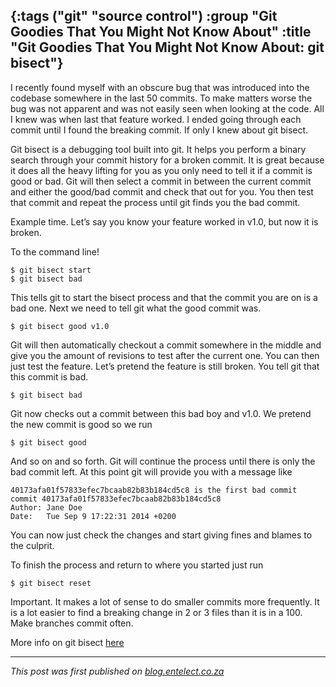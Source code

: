 {:tags ("git" "source control")
 :group "Git Goodies That You Might Not Know About"
 :title "Git Goodies That You Might Not Know About: git bisect"}
-----
I recently found myself with an obscure bug that was introduced into the codebase somewhere in the last 50 commits. To make matters worse the bug was not apparent and was not easily seen when looking at the code. All I knew was when last that feature worked. I ended going through each commit until I found the breaking commit. If only I knew about git bisect.

Git bisect is a debugging tool built into git. It helps you perform a binary search through your commit history for a broken commit. It is great because it does all the heavy lifting for you as you only need to tell it if a commit is good or bad. Git will then select a commit in between the current commit and either the good/bad commit and check that out for you. You then test that commit and repeat the process until git finds you the bad commit.

Example time. Let’s say you know your feature worked in v1.0, but now it is broken.

To the command line!
<pre><code class="bash">$ git bisect start
$ git bisect bad</code></pre>

This tells git to start the bisect process and that the commit you are on is a bad one. Next we need to tell git what the good commit was.

<pre><code class="bash">$ git bisect good v1.0</code></pre>

Git will then automatically checkout a commit somewhere in the middle and give you the amount of revisions to test after the current one. You can then just test the feature. Let’s pretend the feature is still broken. You tell git that this commit is bad.

<pre><code class="bash">$ git bisect bad</code></pre>

Git now checks out a commit between this bad boy and v1.0. We pretend the new commit is good so we run

<pre><code class="bash">$ git bisect good</code></pre>

And so on and so forth. Git will continue the process until there is only the bad commit left. At this point git will provide you with a message like

<pre><code class="bash">40173afa01f57833efec7bcaab82b83b184cd5c8 is the first bad commit
commit 40173afa01f57833efec7bcaab82b83b184cd5c8
Author: Jane Doe <jane@somewhere.co.za>
Date:   Tue Sep 9 17:22:31 2014 +0200</code></pre>

You can now just check the changes and start giving fines and blames to the culprit.

To finish the process and return to where you started just run

<pre><code class="bash">$ git bisect reset</code></pre>

Important. It makes a lot of sense to do smaller commits more frequently. It is a lot easier to find a breaking change in 2 or 3 files than it is in a 100. Make branches commit often.

More info on git bisect [here](http://git-scm.com/docs/git-bisect)

___

*This post was first published on [blog.entelect.co.za](http://blog.entelect.co.za/home)*

<a href="http://www.codeproject.com/script/Articles/BlogFeedList.aspx?amid=8804440" rel="tag" style="display:none">CodeProject</a>
